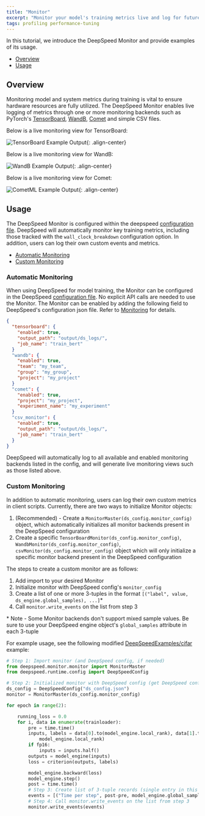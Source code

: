 ```yaml
---
title: "Monitor"
excerpt: "Monitor your model's training metrics live and log for future analysis"
tags: profiling performance-tuning
---
```


In this tutorial, we introduce the DeepSpeed Monitor and provide examples of its usage.

  - [Overview](#overview)
  - [Usage](#usage)

## Overview

Monitoring model and system metrics during training is vital to ensure hardware resources are fully utilized. The DeepSpeed Monitor enables live logging of metrics through one or more monitoring backends such as PyTorch's [TensorBoard](https://pytorch.org/docs/1.8.0/tensorboard.html), [WandB](https://docs.wandb.ai/quickstart), [Comet](https://www.comet.com/site/?utm_source=deepseed&utm_medium=docs&utm_content=tutorial) and simple CSV files.

Below is a live monitoring view for TensorBoard:

![TensorBoard Example Output](/assets/images/tensorboard_monitor.PNG){: .align-center}

Below is a live monitoring view for WandB:

![WandB Example Output](/assets/images/wandb_monitor.PNG){: .align-center}

Below is a live monitoring view for Comet:

![CometML Example Output](/assets/images/comet_monitor.png){: .align-center}

## Usage

The DeepSpeed Monitor is configured within the deepspeed [configuration file](/docs/config-json/#monitoring-module). DeepSpeed will automatically monitor key training metrics, including those tracked with the `wall_clock_breakdown` configuration option. In addition, users can log their own custom events and metrics.

  - [Automatic Monitoring](#automatic-monitoring)
  - [Custom Monitoring](#custom-monitoring)

### Automatic Monitoring

When using DeepSpeed for model training, the Monitor can be configured in the DeepSpeed [configuration file](/docs/config-json/#monitoring-module). No explicit API calls are needed to use the Monitor. The Monitor can be enabled by adding the following field to DeepSpeed's configuration json file. Refer to [Monitoring](/docs/config-json/#monitoring-module) for details.

```json
{
  "tensorboard": {
    "enabled": true,
    "output_path": "output/ds_logs/",
    "job_name": "train_bert"
  }
  "wandb": {
    "enabled": true,
    "team": "my_team",
    "group": "my_group",
    "project": "my_project"
  }
  "comet": {
    "enabled": true,
    "project": "my_project",
    "experiment_name": "my_experiment"
  }
  "csv_monitor": {
    "enabled": true,
    "output_path": "output/ds_logs/",
    "job_name": "train_bert"
  }
}
```

DeepSpeed will automatically log to all available and enabled monitoring backends listed in the config, and will generate live monitoring views such as those listed above.

### Custom Monitoring

In addition to automatic monitoring, users can log their own custom metrics in client scripts. Currently, there are two ways to initialize Monitor objects:

1. (Recommended) - Create a `MonitorMaster(ds_config.monitor_config)` object, which automatically initializes all monitor backends present in the DeepSpeed configuration
2. Create a specific `TensorBoardMonitor(ds_config.monitor_config)`, `WandbMonitor(ds_config.monitor_config)`, `csvMonitor(ds_config.monitor_config)` object which will only initialize a specific monitor backend present in the DeepSpeed configuration


The steps to create a custom monitor are as follows:

1. Add import to your desired Monitor
2. Initialize monitor with DeepSpeed config's `monitor_config`
3. Create a list of one or more 3-tuples in the format `[("label", value, ds_engine.global_samples), ...]`\*
4. Call `monitor.write_events` on the list from step 3

\* Note - Some Monitor backends don't support mixed sample values. Be sure to use your DeepSpeed engine object's `global_samples` attribute in each 3-tuple

For example usage, see the following modified [DeepSpeedExamples/cifar](https://github.com/deepspeedai/DeepSpeedExamples/tree/master/cifar) example:

```python
# Step 1: Import monitor (and DeepSpeed config, if needed)
from deepspeed.monitor.monitor import MonitorMaster
from deepspeed.runtime.config import DeepSpeedConfig

# Step 2: Initialized monitor with DeepSpeed config (get DeepSpeed config object, if needed)
ds_config = DeepSpeedConfig("ds_config.json")
monitor = MonitorMaster(ds_config.monitor_config)

for epoch in range(2):

    running_loss = 0.0
    for i, data in enumerate(trainloader):
        pre = time.time()
        inputs, labels = data[0].to(model_engine.local_rank), data[1].to(
            model_engine.local_rank)
        if fp16:
            inputs = inputs.half()
        outputs = model_engine(inputs)
        loss = criterion(outputs, labels)

        model_engine.backward(loss)
        model_engine.step()
        post = time.time()
        # Step 3: Create list of 3-tuple records (single entry in this case)
        events = [("Time per step", post-pre, model_engine.global_samples)]
        # Step 4: Call monitor.write_events on the list from step 3
        monitor.write_events(events)
```
